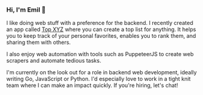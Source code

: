 ### Hi, I'm Emil 👋

I like doing web stuff with a preference for the backend. I recently created an app called [Top XYZ](https://topxyz.net)
 where you can create a top list for anything. It helps you to keep track of your personal favorites, enables you to rank them, and sharing them with others.

I also enjoy web automation with tools such as PuppeteerJS to create web scrapers and automate tedious tasks. 

I'm currently on the look out for a role in backend web development, ideally writing Go, JavaScript or Python. I'd especially love to work in a tight knit team where I can make an impact quickly. If you're hiring, let's chat!

